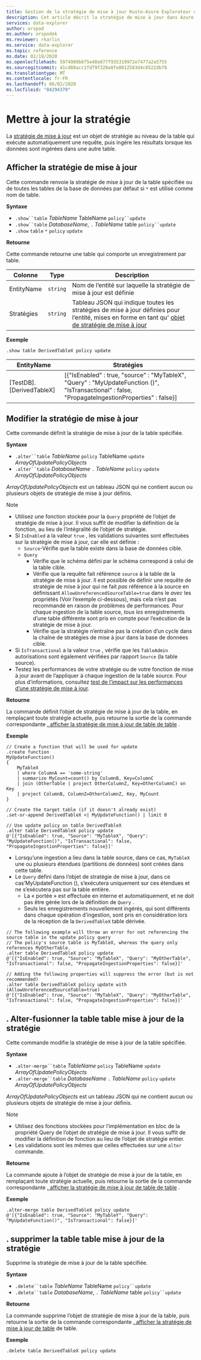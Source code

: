 ```yaml
---
title: Gestion de la stratégie de mise à jour Kusto-Azure Explorateur de données
description: Cet article décrit la stratégie de mise à jour dans Azure Explorateur de données.
services: data-explorer
author: orspod
ms.author: orspodek
ms.reviewer: rkarlin
ms.service: data-explorer
ms.topic: reference
ms.date: 02/19/2020
ms.openlocfilehash: 5974909b6f5e40a977f935319972e7477a2a5755
ms.sourcegitcommit: 41cd88acc1fd79f320a8fe8012583d4c8522db78
ms.translationtype: MT
ms.contentlocale: fr-FR
ms.lasthandoff: 06/02/2020
ms.locfileid: "84294370"
---
```

# <a name="update-policy"></a>Mettre à jour la stratégie

La [stratégie de mise à jour](updatepolicy.md) est un objet de stratégie au niveau de la table qui exécute automatiquement une requête, puis ingère les résultats lorsque les données sont ingérées dans une autre table.

## <a name="show-update-policy"></a>Afficher la stratégie de mise à jour

Cette commande renvoie la stratégie de mise à jour de la table spécifiée ou de toutes les tables de la base de données par défaut si `*` est utilisé comme nom de table.

**Syntaxe**

* `.show``table` *TableName* TableName `policy``update`
* `.show``table` *DatabaseName*, `.` *TableName* table `policy``update`
* `.show` `table` `*` `policy` `update`

**Retourne**

Cette commande retourne une table qui comporte un enregistrement par table.

|Colonne    |Type    |Description                                                                                                                                                           |
|----------|--------|----------------------------------------------------------------------------------------------------------------------------------------------------------------------|
|EntityName|`string`|Nom de l’entité sur laquelle la stratégie de mise à jour est définie                                                                                                                |
|Stratégies  |`string`|Tableau JSON qui indique toutes les stratégies de mise à jour définies pour l’entité, mises en forme en tant qu' [objet de stratégie de mise à jour](updatepolicy.md#the-update-policy-object)|

**Exemple**

```kusto
.show table DerivedTableX policy update 
```

|EntityName        |Stratégies                                                                                                                                    |
|------------------|--------------------------------------------------------------------------------------------------------------------------------------------|
|[TestDB]. [DerivedTableX]|[{"IsEnabled" : true, "source" : "MyTableX", "Query" : "MyUpdateFunction ()", "IsTransactional" : false, "PropagateIngestionProperties" : false}]|

## <a name="alter-update-policy"></a>Modifier la stratégie de mise à jour

Cette commande définit la stratégie de mise à jour de la table spécifiée.

**Syntaxe**

* `.alter``table` *TableName* `policy` TableName `update` *ArrayOfUpdatePolicyObjects*
* `.alter``table` *DatabaseName* `.` *TableName* `policy` `update` *ArrayOfUpdatePolicyObjects*

*ArrayOfUpdatePolicyObjects* est un tableau JSON qui ne contient aucun ou plusieurs objets de stratégie de mise à jour définis.

> [!NOTE]
> * Utilisez une fonction stockée pour la `Query` propriété de l’objet de stratégie de mise à jour.
   Il vous suffit de modifier la définition de la fonction, au lieu de l’intégralité de l’objet de stratégie.
> * Si `IsEnabled` a la valeur `true` , les validations suivantes sont effectuées sur la stratégie de mise à jour, car elle est définie :
>    * `Source`-Vérifie que la table existe dans la base de données cible.
>    * `Query` 
>        * Vérifie que le schéma défini par le schéma correspond à celui de la table cible.
>        * Vérifie que la requête fait référence `source` à la table de la stratégie de mise à jour. 
        Il est possible de définir une requête de stratégie de mise à jour qui ne fait *pas* référence à la source en définissant `AllowUnreferencedSourceTable=true` dans le *avec* les propriétés (Voir l’exemple ci-dessous), mais cela n’est pas recommandé en raison de problèmes de performances. Pour chaque ingestion de la table source, *tous les* enregistrements d’une table différente sont pris en compte pour l’exécution de la stratégie de mise à jour.
 >       * Vérifie que la stratégie n’entraîne pas la création d’un cycle dans la chaîne de stratégies de mise à jour dans la base de données cible.
 > * Si `IsTransactional` a la valeur `true` , vérifie que les `TableAdmin` autorisations sont également vérifiées par rapport `Source` (la table source).
 > * Testez les performances de votre stratégie ou de votre fonction de mise à jour avant de l’appliquer à chaque ingestion de la table source. Pour plus d’informations, consultez [test de l’impact sur les performances d’une stratégie de mise à jour](updatepolicy.md#testing-an-update-policys-performance-impact).

**Retourne**

La commande définit l’objet de stratégie de mise à jour de la table, en remplaçant toute stratégie actuelle, puis retourne la sortie de la commande correspondante [. afficher la stratégie de mise à jour de table de table](#show-update-policy) .

**Exemple**

```kusto
// Create a function that will be used for update
.create function 
MyUpdateFunction()
{
    MyTableX
    | where ColumnA == 'some-string'
    | summarize MyCount=count() by ColumnB, Key=ColumnC
    | join (OtherTable | project OtherColumnZ, Key=OtherColumnC) on Key
    | project ColumnB, ColumnZ=OtherColumnZ, Key, MyCount
}

// Create the target table (if it doesn't already exist)
.set-or-append DerivedTableX <| MyUpdateFunction() | limit 0

// Use update policy on table DerivedTableX
.alter table DerivedTableX policy update
@'[{"IsEnabled": true, "Source": "MyTableX", "Query": "MyUpdateFunction()", "IsTransactional": false, "PropagateIngestionProperties": false}]'
```

* Lorsqu’une ingestion a lieu dans la table source, dans ce cas, `MyTableX` une ou plusieurs étendues (partitions de données) sont créées dans cette table.
* Le `Query` défini dans l’objet de stratégie de mise à jour, dans ce cas’MyUpdateFunction (), s’exécutera uniquement sur ces étendues et ne s’exécutera pas sur la table entière.
  * La « portée » est effectuée en interne et automatiquement, et ne doit pas être gérée lors de la définition de `Query` .
  * Seuls les enregistrements nouvellement ingérés, qui sont différents dans chaque opération d’ingestion, sont pris en considération lors de la réception de la `DerivedTableX` table dérivée.

```kusto
// The following example will throw an error for not referencing the source table in the update policy query
// The policy's source table is MyTableX, whereas the query only references MyOtherTable. 
.alter table DerivedTableX policy update
@'[{"IsEnabled": true, "Source": "MyTableX", "Query": "MyOtherTable", "IsTransactional": false, "PropagateIngestionProperties": false}]'

// Adding the following properties will suppress the error (but is not recommended)
.alter table DerivedTableX policy update with (AllowUnreferencedSourceTable=true)
@'[{"IsEnabled": true, "Source": "MyTableX", "Query": "MyOtherTable", "IsTransactional": false, "PropagateIngestionProperties": false}]'

```

## <a name="alter-merge-table-table-policy-update"></a>. Alter-fusionner la table table mise à jour de la stratégie

Cette commande modifie la stratégie de mise à jour de la table spécifiée.

**Syntaxe**

* `.alter-merge``table` *TableName* `policy` TableName `update` *ArrayOfUpdatePolicyObjects*
* `.alter-merge``table` *DatabaseName* `.` *TableName* `policy` `update` *ArrayOfUpdatePolicyObjects*

*ArrayOfUpdatePolicyObjects* est un tableau JSON qui ne contient aucun ou plusieurs objets de stratégie de mise à jour définis.

> [!NOTE]
> * Utilisez des fonctions stockées pour l’implémentation en bloc de la propriété Query de l’objet de stratégie de mise à jour. 
     Il vous suffit de modifier la définition de fonction au lieu de l’objet de stratégie entier.
> * Les validations sont les mêmes que celles effectuées sur une `alter` commande.

**Retourne**

La commande ajoute à l’objet de stratégie de mise à jour de la table, en remplaçant toute stratégie actuelle, puis retourne la sortie de la commande correspondante [. afficher la stratégie de mise à jour de table de table](#show-update-policy) .

**Exemple**

```kusto
.alter-merge table DerivedTableX policy update 
@'[{"IsEnabled": true, "Source": "MyTableY", "Query": "MyUpdateFunction()", "IsTransactional": false}]'  
``` 

## <a name="delete-table-table-policy-update"></a>. supprimer la table table mise à jour de la stratégie

Supprime la stratégie de mise à jour de la table spécifiée.

**Syntaxe**

* `.delete``table` *TableName* TableName `policy``update`
* `.delete``table` *DatabaseName*, `.` *TableName* table `policy``update`

**Retourne**

La commande supprime l’objet de stratégie de mise à jour de la table, puis retourne la sortie de la commande correspondante [. afficher la stratégie de mise à jour de table](#show-update-policy) de table.

**Exemple**

```kusto
.delete table DerivedTableX policy update 
```
